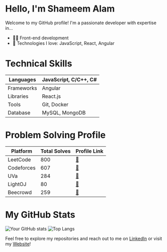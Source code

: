 # Hello, I'm Shameem Alam

Welcome to my GitHub profile! I'm a passionate developer with expertise in...

- 👨‍💻 Front-end development
- 🚀 Technologies I love: JavaScript, React, Angular

# Technical Skills
| Languages         | JavaScript, C/C++, C#    |
|-------------------|--------------------------|
| Frameworks        | Angular                  |
| Libraries         | React.js                 |
| Tools             | Git, Docker              |
| Database          | MySQL, MongoDB           |

# Problem Solving Profile
| Platform          | Total Solves | Profile Link                                      |
|-------------------|--------------|---------------------------------------------------|
| LeetCode          | 800          | [&#x1F517;](https://leetcode.com/theshameem/)   |
| Codeforces        | 607          | [🔗](https://codeforces.com/profile/theshameem)   |
| UVa               | 284          | [🔗](https://uhunt.onlinejudge.org/id/905254)   |
| LightOJ           | 80           | [🔗](https://lightoj.com/user/theshameem)   |
| Beecrowd          | 259          | [🔗](https://www.beecrowd.com.br/judge/en/profile/167329?origem=1)   |


# My GitHub Stats
![Your GitHub stats](https://github-readme-stats.vercel.app/api?username=theshameem&show_icons=true&theme=radical)
![Top Langs](https://github-readme-stats.vercel.app/api/top-langs/?username=theshameem&layout=compact)

Feel free to explore my repositories and reach out to me on [LinkedIn](https://www.linkedin.com/in/shameem-alam/) or visit my [Website](https://www.shameemalam.com/)!
